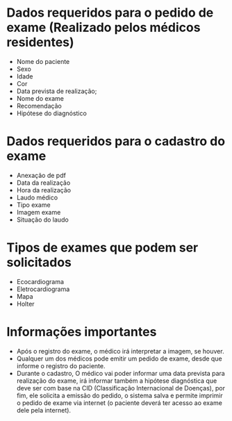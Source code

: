 
# Dados requeridos para o pedido de exame (Realizado pelos médicos residentes)

- Nome do paciente
- Sexo
- Idade
- Cor
- Data prevista de realização;
- Nome do exame
- Recomendação
- Hipótese do diagnóstico 

# Dados requeridos para o cadastro do exame

- Anexação de pdf
- Data da realização
- Hora da realização
- Laudo médico
- Tipo exame 
- Imagem exame 
- Situação do laudo

# Tipos de exames que podem ser solicitados

- Ecocardiograma
- Eletrocardiograma
- Mapa
- Holter

# Informações importantes

- Após o registro do exame, o médico irá interpretar a imagem, se houver.
- Qualquer um dos médicos pode emitir um pedido de exame, desde que informe o registro do paciente.
- Durante o cadastro, O médico vai poder informar uma data prevista para realização do exame, irá informar também a hipótese diagnóstica que deve ser com base na CID (Classificação Internacional de Doenças), por fim, ele solicita a emissão do pedido, o sistema salva e permite imprimir o pedido de exame via internet (o paciente deverá ter acesso ao exame dele pela internet).
